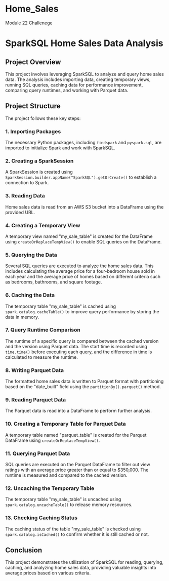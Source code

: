 # Home_Sales
Module 22 Challenege
# SparkSQL Home Sales Data Analysis

## Project Overview

This project involves leveraging SparkSQL to analyze and query home sales data. The analysis includes importing data, creating temporary views, running SQL queries, caching data for performance improvement, comparing query runtimes, and working with Parquet data.

## Project Structure

The project follows these key steps:

### 1. Importing Packages

The necessary Python packages, including `findspark` and `pyspark.sql`, are imported to initialize Spark and work with SparkSQL.

### 2. Creating a SparkSession

A SparkSession is created using `SparkSession.builder.appName("SparkSQL").getOrCreate()` to establish a connection to Spark.

### 3. Reading Data

Home sales data is read from an AWS S3 bucket into a DataFrame using the provided URL.

### 4. Creating a Temporary View

A temporary view named "my_sale_table" is created for the DataFrame using `createOrReplaceTempView()` to enable SQL queries on the DataFrame.

### 5. Querying the Data

Several SQL queries are executed to analyze the home sales data. This includes calculating the average price for a four-bedroom house sold in each year and the average price of homes based on different criteria such as bedrooms, bathrooms, and square footage.

### 6. Caching the Data

The temporary table "my_sale_table" is cached using `spark.catalog.cacheTable()` to improve query performance by storing the data in memory.

### 7. Query Runtime Comparison

The runtime of a specific query is compared between the cached version and the version using Parquet data. The start time is recorded using `time.time()` before executing each query, and the difference in time is calculated to measure the runtime.

### 8. Writing Parquet Data

The formatted home sales data is written to Parquet format with partitioning based on the "date_built" field using the `partitionBy().parquet()` method.

### 9. Reading Parquet Data

The Parquet data is read into a DataFrame to perform further analysis.

### 10. Creating a Temporary Table for Parquet Data

A temporary table named "parquet_table" is created for the Parquet DataFrame using `createOrReplaceTempView()`.

### 11. Querying Parquet Data

SQL queries are executed on the Parquet DataFrame to filter out view ratings with an average price greater than or equal to $350,000. The runtime is measured and compared to the cached version.

### 12. Uncaching the Temporary Table

The temporary table "my_sale_table" is uncached using `spark.catalog.uncacheTable()` to release memory resources.

### 13. Checking Caching Status

The caching status of the table "my_sale_table" is checked using `spark.catalog.isCached()` to confirm whether it is still cached or not.

## Conclusion

This project demonstrates the utilization of SparkSQL for reading, querying, caching, and analyzing home sales data, providing valuable insights into average prices based on various criteria.
